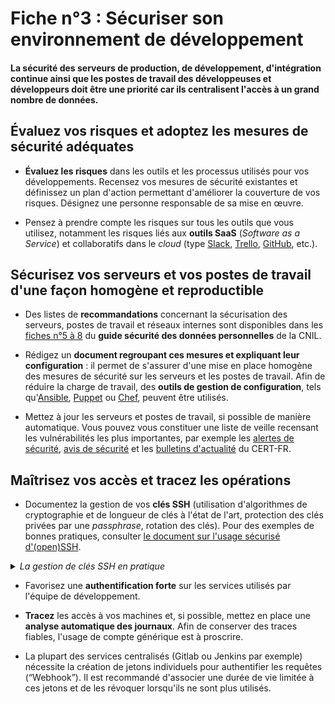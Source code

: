 # Fiche n°3 : Sécuriser son environnement de développement

#### La sécurité des serveurs de production, de développement, d'intégration continue ainsi que les postes de travail des développeuses et développeurs doit être une priorité car ils centralisent l'accès à un grand nombre de données.

## Évaluez vos risques et adoptez les mesures de sécurité adéquates

* **Évaluez les risques** dans les outils et les processus utilisés pour vos développements. Recensez vos mesures de sécurité existantes et définissez un plan d'action permettant d'améliorer la couverture de vos risques. Désignez une personne responsable de sa mise en œuvre.

* Pensez à prendre compte les risques sur tous les outils que vous utilisez, notamment les risques liés aux **outils SaaS** (_Software as a Service_) et collaboratifs dans le _cloud_ (type [Slack](https://slack.com), [Trello](https://trello.com), [GitHub](https://github.com), etc.).

## Sécurisez vos serveurs et vos postes de travail d'une façon homogène et reproductible

* Des listes de **recommandations** concernant la sécurisation des serveurs, postes de travail et réseaux internes sont disponibles dans les [fiches n°5 à 8](https://www.cnil.fr/fr/principes-cles/guide-de-la-securite-des-donnees-personnelles) du **guide sécurité des données personnelles** de la CNIL.

* Rédigez un **document regroupant ces mesures et expliquant leur configuration** : il permet de s'assurer d'une mise en place homogène des mesures de sécurité sur les serveurs et les postes de travail. Afin de réduire la charge de travail, des **outils de gestion de configuration**, tels qu'[Ansible](https://github.com/ansible/ansible), [Puppet](https://github.com/puppetlabs/puppet) ou [Chef](https://github.com/chef/chef), peuvent être utilisés.

* Mettez à jour les serveurs et postes de travail, si possible de manière automatique. Vous pouvez vous constituer une liste de veille recensant les vulnérabilités les plus importantes, par exemple les [alertes de sécurité](https://www.cert.ssi.gouv.fr/alerte/), [avis de sécurité](https://www.cert.ssi.gouv.fr/avis/) et les [bulletins d'actualité](https://www.cert.ssi.gouv.fr/actualite/) du CERT-FR.

## Maîtrisez vos accès et tracez les opérations

* Documentez la gestion de vos **clés SSH** (utilisation d'algorithmes de cryptographie et de longueur de clés à l'état de l'art, protection des clés privées par une _passphrase_, rotation des clés). Pour des exemples de bonnes pratiques, consulter [le document sur l'usage sécurisé d'(open)SSH](https://www.ssi.gouv.fr/uploads/2014/01/NT_OpenSSH.pdf).

<details>
     <summary> <em>La gestion de clés SSH en pratique</em></summary>

Si vous devez vous connecter à un service en ligne ou à l'un de vos serveurs, faites le choix d'algorithme asymétriques, ECDSA ou bien RSA.

Par exemple en utilisant l'outil ssh-keygen (disponible sous linux et OSX), utiliser les commandes :
```bash
ssh-keygen -t ed25519
```
Cette commande va créer ou utiliser votre répertoire de clés SSH, par exemple sur Linux `/home/username/.ssh/`), et y écrire deux éléments : une clé privée et une clé publique.

Vous pouvez alors soit envoyer la clé publique au serveur pour le configurer (si vous avez un moyen d'authentification préexistant), soit la copier dans votre presse-papier pour la fournir au service que vous souhaitez utiliser :

```bash
#Pour envoyer :
ssh-copy-id -i ~/.ssh/key.pub user@host
#Pour copier sur des systèmes Debian ou Ubuntu:
sudo apt install xclip
xclip -sel clip < ~/.ssh/key.pub
```
La clé privée ne doit jamais être envoyée ou partagée avec un tiers. Pour plus d'info sur les mesures organisationnelles à mettre en place pour une bonne gestion des clés, voir la norme [NISTIR 7966](https://nvlpubs.nist.gov/nistpubs/ir/2015/NIST.IR.7966.pdf).

</details>

* Favorisez une **authentification forte** sur les services utilisés par l'équipe de développement.

* **Tracez** les accès à vos machines et, si possible, mettez en place une **analyse automatique des journaux**. Afin de conserver des traces fiables, l'usage de compte générique est à proscrire.

* La plupart des services centralisés (Gitlab ou Jenkins par exemple) nécessite la création de jetons individuels pour authentifier les requêtes (“Webhook”). Il est recommandé d'associer une durée de vie limitée à ces jetons et de les révoquer lorsqu'ils ne sont plus utilisés.

